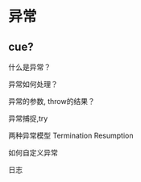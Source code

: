 # 异常

## cue?

什么是异常？

异常如何处理？

异常的参数, throw的结果？

异常捕捉,try

两种异常模型 Termination Resumption

如何自定义异常

日志
